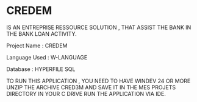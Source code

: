 # CREDEM

IS AN ENTREPRISE RESSOURCE SOLUTION , THAT ASSIST THE BANK IN THE BANK LOAN ACTIVITY.

Project Name                          :  CREDEM

Language Used                         :  W-LANGUAGE

Database                              :  HYPERFILE SQL

TO RUN THIS APPLICATION , YOU NEED TO HAVE WINDEV 24 OR MORE
UNZIP THE ARCHIVE CRED3M AND SAVE IT IN THE MES PROJETS DIRECTORY IN YOUR C DRIVE
RUN THE APPLICATION VIA IDE.
